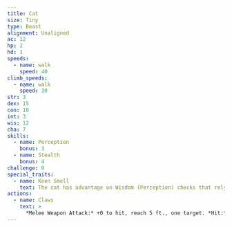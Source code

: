 ```yaml
---
title: Cat
size: Tiny
type: Beast
alignment: Unaligned
ac: 12
hp: 2
hd: 1
speeds:
  - name: walk
    speed: 40
climb_speeds:
  - name: walk
    speed: 30
str: 3
dex: 15
con: 10
int: 3
wis: 12
cha: 7
skills:
  - name: Perception
    bonus: 3
  - name: Stealth
    bonus: 4
challenge: 0
special_traits:
  - name: Keen Smell
    text: The cat has advantage on Wisdom (Perception) checks that rely on smell.
actions:
  - name: Claws
    text: >
      *Melee Weapon Attack:* +0 to hit, reach 5 ft., one target. *Hit:* 1 slashing damage.
---
```

